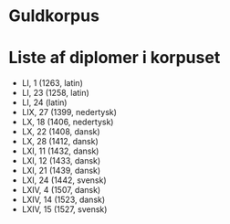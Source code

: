# Guldkorpus

# Liste af diplomer i korpuset
- LI, 1 (1263, latin)
- LI, 23 (1258, latin)
- LI, 24 (latin)
- LIX, 27 (1399, nedertysk)
- LX, 18 (1406, nedertysk)
- LX, 22 (1408, dansk)
- LX, 28 (1412, dansk)
- LXI, 11 (1432, dansk)
- LXI, 12 (1433, dansk)
- LXI, 21 (1439, dansk)
- LXI, 24 (1442, svensk)
- LXIV, 4 (1507, dansk)
- LXIV, 14 (1523, dansk)
- LXIV, 15 (1527, svensk)
